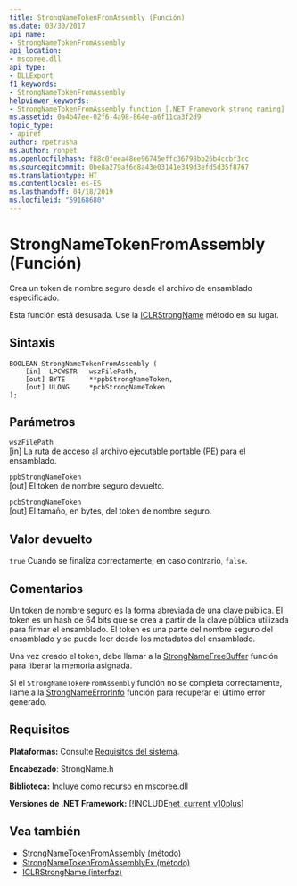 ```yaml
---
title: StrongNameTokenFromAssembly (Función)
ms.date: 03/30/2017
api_name:
- StrongNameTokenFromAssembly
api_location:
- mscoree.dll
api_type:
- DLLExport
f1_keywords:
- StrongNameTokenFromAssembly
helpviewer_keywords:
- StrongNameTokenFromAssembly function [.NET Framework strong naming]
ms.assetid: 0a4b47ee-02f6-4a98-864e-a6f11ca3f2d9
topic_type:
- apiref
author: rpetrusha
ms.author: ronpet
ms.openlocfilehash: f88c0feea48ee96745effc36798bb26b4ccbf3cc
ms.sourcegitcommit: 0be8a279af6d8a43e03141e349d3efd5d35f8767
ms.translationtype: HT
ms.contentlocale: es-ES
ms.lasthandoff: 04/18/2019
ms.locfileid: "59168680"
---
```

# <a name="strongnametokenfromassembly-function"></a>StrongNameTokenFromAssembly (Función)
Crea un token de nombre seguro desde el archivo de ensamblado especificado.  
  
 Esta función está desusada. Use la [ICLRStrongName](../../../../docs/framework/unmanaged-api/hosting/iclrstrongname-strongnametokenfromassembly-method.md) método en su lugar.  
  
## <a name="syntax"></a>Sintaxis  
  
```  
BOOLEAN StrongNameTokenFromAssembly (  
    [in]  LPCWSTR   wszFilePath,  
    [out] BYTE      **ppbStrongNameToken,  
    [out] ULONG     *pcbStrongNameToken  
);  
```  
  
## <a name="parameters"></a>Parámetros  
 `wszFilePath`  
 [in] La ruta de acceso al archivo ejecutable portable (PE) para el ensamblado.  
  
 `ppbStrongNameToken`  
 [out] El token de nombre seguro devuelto.  
  
 `pcbStrongNameToken`  
 [out] El tamaño, en bytes, del token de nombre seguro.  
  
## <a name="return-value"></a>Valor devuelto  
 `true` Cuando se finaliza correctamente; en caso contrario, `false`.  
  
## <a name="remarks"></a>Comentarios  
 Un token de nombre seguro es la forma abreviada de una clave pública. El token es un hash de 64 bits que se crea a partir de la clave pública utilizada para firmar el ensamblado. El token es una parte del nombre seguro del ensamblado y se puede leer desde los metadatos del ensamblado.  
  
 Una vez creado el token, debe llamar a la [StrongNameFreeBuffer](../../../../docs/framework/unmanaged-api/strong-naming/strongnamefreebuffer-function.md) función para liberar la memoria asignada.  
  
 Si el `StrongNameTokenFromAssembly` función no se completa correctamente, llame a la [StrongNameErrorInfo](../../../../docs/framework/unmanaged-api/strong-naming/strongnameerrorinfo-function.md) función para recuperar el último error generado.  
  
## <a name="requirements"></a>Requisitos  
 **Plataformas:** Consulte [Requisitos del sistema](../../../../docs/framework/get-started/system-requirements.md).  
  
 **Encabezado**: StrongName.h  
  
 **Biblioteca:** Incluye como recurso en mscoree.dll  
  
 **Versiones de .NET Framework:** [!INCLUDE[net_current_v10plus](../../../../includes/net-current-v10plus-md.md)]  
  
## <a name="see-also"></a>Vea también

- [StrongNameTokenFromAssembly (método)](../../../../docs/framework/unmanaged-api/hosting/iclrstrongname-strongnametokenfromassembly-method.md)
- [StrongNameTokenFromAssemblyEx (método)](../../../../docs/framework/unmanaged-api/hosting/iclrstrongname-strongnametokenfromassemblyex-method.md)
- [ICLRStrongName (interfaz)](../../../../docs/framework/unmanaged-api/hosting/iclrstrongname-interface.md)
